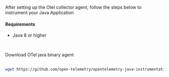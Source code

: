 After setting up the Otel collector agent, follow the steps below to instrument your Java Application

#### Requirements
- Java 8 or higher

&nbsp;
&nbsp;

 Download OTel java binary agent<br></br>
```bash
wget https://github.com/open-telemetry/opentelemetry-java-instrumentation/releases/latest/download/opentelemetry-javaagent.jar